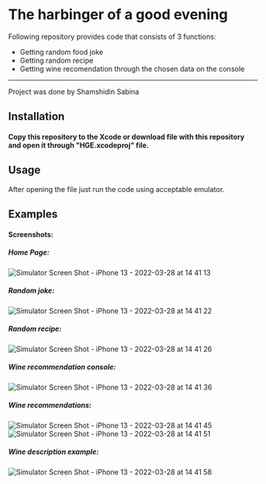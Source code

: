 # The harbinger of a good evening

Following repository provides code that consists of 3 functions:

- Getting random food joke
- Getting random recipe
- Getting wine recomendation through the chosen data on the console
______________________________________________________________________________________________

Project was done by Shamshidin Sabina

## Installation
#### Copy this repository to the Xcode or download file with this repository and open it through "HGE.xcodeproj" file.

## Usage
After opening the file just run the code using acceptable emulator.

## Examples
#### Screenshots:

##### Home Page:

![Simulator Screen Shot - iPhone 13 - 2022-03-28 at 14 41 13](https://user-images.githubusercontent.com/82763714/160360355-5e08adce-d94f-41c2-b310-9b30b32648af.png)

##### Random joke:

![Simulator Screen Shot - iPhone 13 - 2022-03-28 at 14 41 22](https://user-images.githubusercontent.com/82763714/160360414-baca5999-cf65-4e3c-9828-910a78e97326.png)

##### Random recipe:

![Simulator Screen Shot - iPhone 13 - 2022-03-28 at 14 41 26](https://user-images.githubusercontent.com/82763714/160360472-080f5135-4c0e-490a-9ea3-4bcc95208029.png)

##### Wine recommendation console: 

![Simulator Screen Shot - iPhone 13 - 2022-03-28 at 14 41 36](https://user-images.githubusercontent.com/82763714/160360565-9f7b7466-db29-4b1b-ad37-9f535cca444d.png)

##### Wine recommendations:

![Simulator Screen Shot - iPhone 13 - 2022-03-28 at 14 41 45](https://user-images.githubusercontent.com/82763714/160360621-412e1fd6-50c6-498e-a862-912dd6f0e3fa.png)
![Simulator Screen Shot - iPhone 13 - 2022-03-28 at 14 41 51](https://user-images.githubusercontent.com/82763714/160360643-c60240f3-1ab8-44a7-b658-04bba7937d5f.png)

##### Wine description example:

![Simulator Screen Shot - iPhone 13 - 2022-03-28 at 14 41 58](https://user-images.githubusercontent.com/82763714/160360752-d99b70b2-8b8b-4970-86b4-2847a1bddc6f.png)
